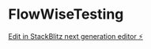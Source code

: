 # FlowWiseTesting

[Edit in StackBlitz next generation editor ⚡️](https://stackblitz.com/~/github.com/janriis/FlowWiseTesting)
